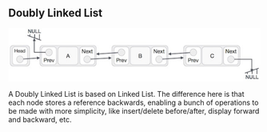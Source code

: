 ## Doubly Linked List

<p align="center">
    <img src="../.github/doublylinkedlist.jpg">
</p>

A Doubly Linked List is based on Linked List. The difference here is that each node stores a reference backwards, enabling a bunch of operations to be made with more simplicity, like insert/delete before/after, display forward and backward, etc.